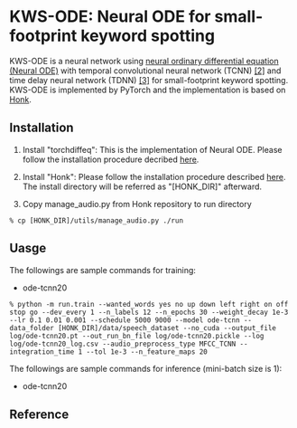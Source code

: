# KWS-ODE: Neural ODE for small-footprint keyword spotting

KWS-ODE is a neural network using [neural ordinary differential equation (Neural ODE)](https://github.com/rtqichen/torchdiffeq) with temporal convolutional neural network (TCNN) [[2]](#Reference) and time delay neural network (TDNN) [[3]](#Reference) for small-footprint keyword spotting. KWS-ODE is implemented by PyTorch and the implementation is based on [Honk](https://github.com/castorini/honk).

## Installation

1. Install "torchdiffeq": This is the implementation of Neural ODE. Please follow the installation procedure decribed [here](https://github.com/rtqichen/torchdiffeq).

2. Install "Honk": Please follow the installation procedure described [here](https://github.com/castorini/honk). The install directory will be referred as "[HONK_DIR]" afterward.

3. Copy manage_audio.py from Honk repository to run directory
```
% cp [HONK_DIR]/utils/manage_audio.py ./run
```

## Uasge

The followings are sample commands for training:

- ode-tcnn20
```
% python -m run.train --wanted_words yes no up down left right on off stop go --dev_every 1 --n_labels 12 --n_epochs 30 --weight_decay 1e-3 --lr 0.1 0.01 0.001 --schedule 5000 9000 --model ode-tcnn --data_folder [HONK_DIR]/data/speech_dataset --no_cuda --output_file log/ode-tcnn20.pt --out_run_bn_file log/ode-tcnn20.pickle --log log/ode-tcnn20_log.csv --audio_preprocess_type MFCC_TCNN --integration_time 1 --tol 1e-3 --n_feature_maps 20
```

The followings are sample commands for inference (mini-batch size is 1):

- ode-tcnn20

## Reference
